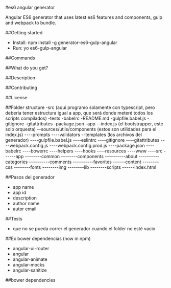 #es6 angular generator

Angular ES6 generator that uses latest es6 features and components, gulp and webpack to bundle.

##Getting started

* Install: npm install -g generator-es6-gulp-angular
* Run: yo es6-gulp-angular

##Commands

##What do you get?

##Description

##Contributing

##License

##Folder structure
-src (aqui programo solamente con typescript, pero deberia tener estructura igual a
app, que será donde meteré todos los scripts compilados)
-tests
-babelrc
-README.md
-gulpfile.babel.js
-gitignore
-gitattributes
-package.json
-app
--index.js (el bootstrapper, este solo orquesta)
--sources/utils/components (estos son utilidades para el index.js)
----prompts
----validators
--templates (los archivos del generador)
----gulpfile.babel.js
----eslintrc
----gitignore
----gitattributes
----webpack.config.js
----webpack.config.prod.js
----package.json
----babelrc
----bowerrc
----helpers
----hooks
----resources
----www
----src
------app
--------common
--------components
----------about
----------categories
----------comments
----------favorites
------content
--------css
--------fonts
--------img
--------lib
--------scripts
------index.html


##Pasos del generador

- app name
- app id
- description
- author name
- autor email


##Tests

- que no se pueda correr el generador cuando el folder no esté vacio

##Ex bower dependencias (now in npm)

- angular-ui-router
- angular
- angular-animate
- angular-mocks
- angular-sanitize

##bower dependencies
